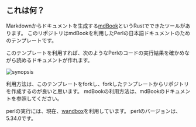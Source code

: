 ## これは何？

Markdownからドキュメントを生成する[mdBook](https://github.com/rust-lang/mdBook)というRustでできたツールがあります。
このリポジトリはmdBookを利用したPerlの日本語ドキュメントのためのテンプレートです。

このテンプレートを利用すれば、次のようなPerlのコードの実行結果を確かめながら読めるドキュメントが作れます。


![synopsis](https://user-images.githubusercontent.com/722500/215801113-af2c797f-a0c6-4a0d-bfbc-36c19ab3993e.gif)


利用方法は、このテンプレートをforkし、forkしたテンプレートからリポジトリを作成するのが良いと思います。
mdBookの利用方法は、mdBookのドキュメントを参照してください。

perlの実行には、現在、[wandbox](https://github.com/melpon/wandbox)を利用しています。
perlのバージョンは、5.34.0です。
